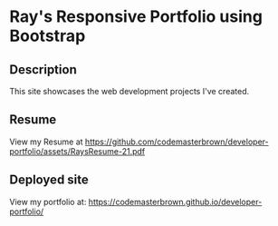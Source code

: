 # Ray's Responsive Portfolio using Bootstrap

## Description

This site showcases the web development projects I've created. 


## Resume

View my Resume at https://github.com/codemasterbrown/developer-portfolio/assets/RaysResume-21.pdf

## Deployed site

View my portfolio at: https://codemasterbrown.github.io/developer-portfolio/

